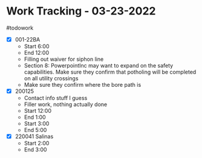 # Work Tracking - 03-23-2022
#todowork 
- [x]  001-22BA
	- Start 6:00
	- End 12:00
	- Filling out waiver for siphon line
	- Section 8: PowerpointInc may want to expand on the safety capabilities. Make sure they confirm that potholing will be completed on all utility crossings
	- Make sure they confirm where the bore path is
- [x] 200125
	- Contact info stuff I guess
	- Filler work, nothing actually done
	- Start 12:00
	- End 1:00
	- Start 3:00
	- End 5:00
- [x] 220041 Salinas
	- Start 2:00
	- End 3:00